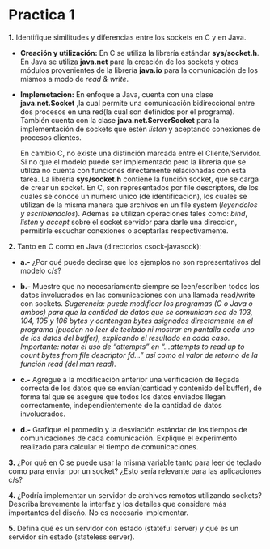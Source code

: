 # Practica 1

**1.** Identifique similitudes y diferencias entre los sockets en C y en Java.

* **Creación y utilización:**
  En C se utiliza la librería estándar **sys/socket.h**.
  En Java se utiliza **java.net** para la creación de los sockets y otros módulos provenientes de la librería **java.io** para la comunicación de los mismos a modo de *read & write*.
  >
* **Implemetacion:**
    En enfoque a Java, cuenta con una clase **java.net.Socket** ,la cual permite una comunicación bidireccional entre dos procesos en una red(la cual son definidos por el programa). También cuenta con la clase **java.net.ServerSocket** para la implementación de sockets que estén *listen* y aceptando conexiones de procesos clientes.
    >
    En cambio C, no existe una distinción marcada entre el Cliente/Servidor. Si no que el modelo puede ser implementado pero la librería que se utiliza no cuenta con funciones directamente relacionadas con esta tarea. La librería **sys/socket.h** contiene la función socket, que se carga de crear un socket.  En C, son representados por file descriptors, de los cuales se conoce un numero unico (de identificacion), los cuales se utilizan de la misma manera que archivos en un file system (*leyendolos y escribiendolos*). Ademas se utilizan operaciones tales como: *bind*, *listen* y *accept* sobre el socket servidor para darle una direccion, permitirle escuchar conexiones o aceptarlas respectivamente.

**2.** Tanto en C como en Java (directorios csock-javasock):

- **a.-** ¿Por qué puede decirse que los ejemplos no son representativos del modelo c/s? 
  
- **b.-** Muestre que no necesariamente siempre se leen/escriben todos los datos involucrados en las comunicaciones con una llamada read/write con sockets.
*Sugerencia: puede modificar los programas (C o Java o ambos) para que la cantidad de datos que se comunican sea de 103,  104,  105 y  106 bytes  y  contengan  bytes  asignados  directamente  en  el  programa (pueden  no  leer  de  teclado  ni  mostrar  en  pantalla  cada  uno  de  los  datos  del  buffer), explicando  el  resultado  en  cada  caso. Importante: notar  el  uso de  “attempts”  en “...attempts to read up to count bytes from file descriptor fd...” así como el valor de retorno de la función read (del man read).*

- **c.-** Agregue a la modificación anterior una verificación de llegada correcta de los datos que se envían(cantidad y contenido del buffer), de forma tal que se asegure que todos los datos enviados llegan    correctamente, independientemente de la cantidad  de datos involucrados.
  
- **d.-** Grafique el promedio y la desviación estándar de los tiempos de comunicaciones de cada comunicación.    Explique    el    experimento    realizado    para    calcular    el    tiempo    de comunicaciones.

**3.** ¿Por qué en  C  se  puede  usar  la  misma  variable  tanto  para  leer  de  teclado  como  para enviar por un socket? ¿Esto sería relevante para las aplicaciones c/s?

**4.** ¿Podría implementar  un  servidor  de  archivos  remotos  utilizando  sockets?  Describa brevemente la interfaz y los detalles que considere más importantes del diseño. No es necesario implementar.

**5.** Defina qué es  un  servidor  con  estado  (stateful  server)  y qué es  un  servidor  sin  estado (stateless server).